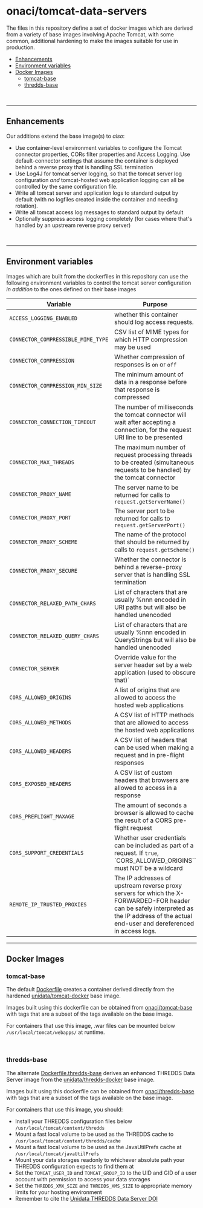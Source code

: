 # onaci/tomcat-data-servers

The files in this repository define a set of docker images which are derived from a variety of base images involving
Apache Tomcat, with some common, additional hardening to make the images suitable for use in production.

- [Enhancements](#enhancements)
- [Environment variables](#environment-variables)
- [Docker Images](#docker-images)
  - [tomcat-base](#tomcat-base)
  - [thredds-base](#thredds-base)

&nbsp;

---

## Enhancements

Our additions extend the base image(s) to *also*:

- Use container-level environment variables to configure the Tomcat connector properties, CORs filter properties and Access Logging.
  Use default-connector settings that assume the container is deployed behind a reverse proxy that is handling SSL termination
- Use Log4J for tomcat server logging, so that the tomcat server log configuration *and* tomcat-hosted web application logging can all be controlled by the same configuration file.
- Write all tomcat server and application logs to standard output by default (with no logfiles created inside the container and needing rotation).
- Write all tomcat access log messages to standard output by default
- Optionally suppress access logging completely (for cases where that's handled by an upstream reverse proxy server)

&nbsp;

---

## Environment variables

Images which are built from the dockerfiles in this repository can use the following environment variables to control the tomcat server configuration *in addition* to the ones defined on their base images

| Variable | Purpose | Default Value |
|----------|---------|---------------|
|`ACCESS_LOGGING_ENABLED`| whether this container should log access requests.|`true` to log access requests to stdout. Set this to `false` to suppress access logs by directing them to `/dev/null` (e.g. if that's handled by a reverse proxy webserver).|
|`CONNECTOR_COMPRESSIBLE_MIME_TYPE`| CSV list of MIME types for which HTTP compression may be used|`text/html,text/xml,text/plain,text/css,text/javascript,application/javascript,application/json,application/octet-stream,application/xml`|
|`CONNECTOR_COMPRESSION`|Whether compression of responses is `on` or `off` |`on`|
|`CONNECTOR_COMPRESSION_MIN_SIZE`|The minimum amount of data in a response before that response is compressed |`2048`|
|`CONNECTOR_CONNECTION_TIMEOUT`|The number of milliseconds the tomcat connector will wait after accepting a connection, for the request URI line to be presented|`20000`|
|`CONNECTOR_MAX_THREADS`|The maximum number of request processing threads to be created (simultaneous requests to be handled) by the tomcat connector |`50`|
|`CONNECTOR_PROXY_NAME`|The server name to be returned for calls to `request.getServerName()`|`localhost`|
|`CONNECTOR_PROXY_PORT`|The server port to be returned for calls to `request.getServerPort()`|`443`|
|`CONNECTOR_PROXY_SCHEME`|The name of the protocol that should be returned by calls to `request.getScheme()`|`https`|
|`CONNECTOR_PROXY_SECURE`|Whether the connector is behind a reverse-proxy server that is handling SSL termination|`true`|
|`CONNECTOR_RELAXED_PATH_CHARS`|List of characters that are usually %nnn encoded in URI paths but will also be handled unencoded|(empty string)|
|`CONNECTOR_RELAXED_QUERY_CHARS`|List of characters that are usually %nnn encoded in QueryStrings but will also be handled unencoded|(empty string)|
|`CONNECTOR_SERVER`|Override value for the server header set by a web application (used to obscure that)`|`Apache`|
|`CORS_ALLOWED_ORIGINS`|A list of origins that are allowed to access the hosted web applications|`*` => all origins|
|`CORS_ALLOWED_METHODS`|A CSV list of HTTP methods that are allowed to access the hosted web applications|`GET,POST,HEAD,OPTIONS,PUT`|
|`CORS_ALLOWED_HEADERS`|A CSV list of headers that can be used when making a request and in pre-flight responses|`Authorization,Origin,Accept,X-Requested-With,Content-Type,Access-Control-Request-Method,Access-Control-Request-Headers`|
|`CORS_EXPOSED_HEADERS`|A CSV list of custom headers that browsers are allowed to access in a response|(empty string)|
|`CORS_PREFLIGHT_MAXAGE`|The amount of seconds a browser is allowed to cache the result of a CORS pre-flight request|`10`|
|`CORS_SUPPORT_CREDENTIALS`|Whether user credentials can be included as part of a request. If `true`, `CORS_ALLOWED_ORIGINS`` must NOT be a wildcard|`false`|
|`REMOTE_IP_TRUSTED_PROXIES`|The IP addresses of upstream reverse proxy servers for which the X-FORWARDED-FOR header can be safely interpreted as the IP address of the actual end-user and dereferenced in access logs. |(empty string)|

---

## Docker Images

### tomcat-base

The default [Dockerfile](./Dockerfile) creates a container derived directly from the hardened [unidata/tomcat-docker](https://hub.docker.com/r/unidata/tomcat-docker) base image.

Images built using this dockerfile can be obtained from [onaci/tomcat-base](https://hub.docker.com/r/onaci/tomcat-base) with tags that are a subset of the tags available on the base image.

For containers that use this image, .war files can be mounted below `/usr/local/tomcat/webapps/` at runtime.

&nbsp;

### thredds-base

The  alternate [Dockerfile.thredds-base](./Dockerfile.thredds-base) derives an enhanced THREDDS Data Server image from the  [unidata/thredds-docker](https://hub.docker.com/r/unidata/thredds-docker) base image.

Images built using this dockerfile can be obtained from [onaci/thredds-base](https://hub.docker.com/r/onaci/thredds-base) with tags that are a subset of the tags available on the base image.

For containers that use this image, you should:

- Install your THREDDS configuration files below `/usr/local/tomcat/content/thredds`
- Mount a fast local volume to be used as the THREDDS cache to `/usr/local/tomcat/content/thredds/cache`
- Mount a fast local volume to be used as the JavaUtilPrefs cache at `/usr/local/tomcat/javaUtilPrefs`
- Mount your data storages readonly to whichever absolute path your THREDDS configuration expects to find them at
- Set the `TOMCAT_USER_ID` and `TOMCAT_GROUP_ID` to the UID and GID of a user account with permission to access your data storages
- Set the `THREDDS_XMX_SIZE` and `THREDDS_XMS_SIZE` to appropriate memory limits for your hosting environment
- Remember to cite the [Unidata THREDDS Data Server DOI](https://doi.org/10.5065/D6N014KG)
